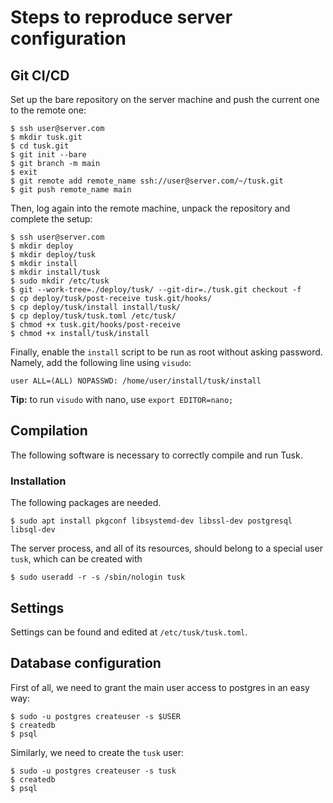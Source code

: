 # Steps to reproduce server configuration

## Git CI/CD

Set up the bare repository on the server machine and push the current one to the remote one:
```shell
$ ssh user@server.com
$ mkdir tusk.git
$ cd tusk.git
$ git init --bare
$ git branch -m main
$ exit
$ git remote add remote_name ssh://user@server.com/~/tusk.git
$ git push remote_name main
```
Then, log again into the remote machine, unpack the repository and complete the setup:
```shell
$ ssh user@server.com
$ mkdir deploy
$ mkdir deploy/tusk
$ mkdir install
$ mkdir install/tusk
$ sudo mkdir /etc/tusk
$ git --work-tree=./deploy/tusk/ --git-dir=./tusk.git checkout -f
$ cp deploy/tusk/post-receive tusk.git/hooks/
$ cp deploy/tusk/install install/tusk/
$ cp deploy/tusk/tusk.toml /etc/tusk/
$ chmod +x tusk.git/hooks/post-receive
$ chmod +x install/tusk/install 
```
Finally, enable the `install` script to be run as root without asking password.
Namely, add the following line using `visudo`:
```
user ALL=(ALL) NOPASSWD: /home/user/install/tusk/install
```
**Tip:** to run `visudo` with nano, use `export EDITOR=nano;`

## Compilation

The following software is necessary to correctly compile and run Tusk.

### Installation

The following packages are needed.
```shell
$ sudo apt install pkgconf libsystemd-dev libssl-dev postgresql libsql-dev
```
The server process, and all of its resources, should belong to a special user `tusk`, which can be created with
```shell
$ sudo useradd -r -s /sbin/nologin tusk
```

## Settings

Settings can be found and edited at `/etc/tusk/tusk.toml`.

## Database configuration

First of all, we need to grant the main user access to postgres in an easy way:
```shell
$ sudo -u postgres createuser -s $USER
$ createdb
$ psql
```
Similarly, we need to create the `tusk` user:
```shell
$ sudo -u postgres createuser -s tusk
$ createdb
$ psql
```
